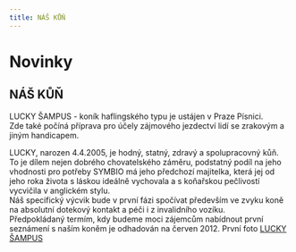 ```yaml
---
title: NÁŠ KŮŇ
---
```

# Novinky

## NÁŠ KŮŇ

LUCKY ŠAMPUS - koník haflingského typu je ustájen v Praze Písnici.  
Zde také počíná příprava pro účely zájmového jezdectví lidí se zrakovým a jiným handicapem.  
  
LUCKY, narozen 4.4.2005, je hodný, statný, zdravý a spolupracovný kůň.  
To je dílem nejen dobrého chovatelského záměru, podstatný podíl na jeho vhodnosti pro potřeby SYMBIO má jeho předchozí majitelka, která jej od jeho roka života s láskou ideálně vychovala a s koňařskou pečlivostí vycvičila v anglickém stylu.  
Náš specifický výcvik bude v první fázi spočívat především ve zvyku koně na absolutní dotekový kontakt a péči i z invalidního vozíku.  
Předpokládaný termím, kdy budeme moci zájemcům nabídnout první seznámení s naším koněm je odhadován na červen 2012. První foto [LUCKY ŠAMPUS](galerie_items.php?id=6)
